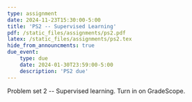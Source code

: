 ```yaml
---
type: assignment
date: 2024-11-23T15:30:00-5:00
title: 'PS2 -- Supervised Learning'
pdf: /static_files/assignments/ps2.pdf
latex: /static_files/assignments/ps2.tex
hide_from_announcments: true
due_event: 
    type: due
    date: 2024-01-30T23:59:00-5:00
    description: 'PS2 due'
---
```

Problem set 2 -- Supervised learning. Turn in on GradeScope.
